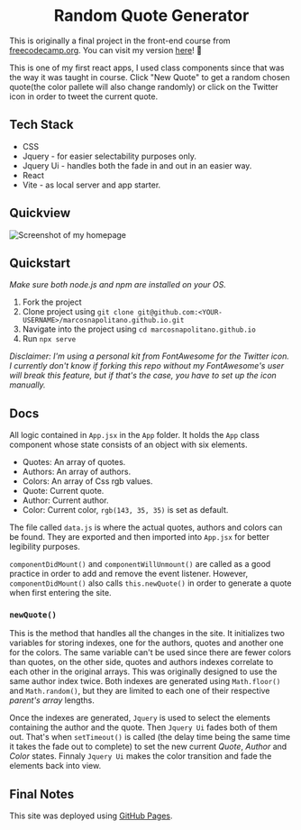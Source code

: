 # <div align="center">Random Quote Generator</div>

This is originally a final project in the front-end course from [freecodecamp.org](https://www.freecodecamp.org/learn/front-end-development-libraries/front-end-development-libraries-projects/build-a-random-quote-machine). You can visit my version [here](https://marcosnapolitano.github.io/random_quotes/)! :rocket:

This is one of my first react apps, I used class components since that was the way it was taught in course.
Click "New Quote" to get a random chosen quote(the color pallete will also change randomly) or click on the Twitter icon in order to tweet the current quote.
## Tech Stack

* CSS
* Jquery - for easier selectability purposes only.
* Jquery Ui - handles both the fade in and out in an easier way.
* React
* Vite - as local server and app starter.

## Quickview

![Screenshot of my homepage](https://marcosnapolitano.github.io/random_quotes/static/thumbnail.jpg)

## Quickstart

*Make sure both node.js and npm are installed on your OS.*

1. Fork the project
2. Clone project using `git clone git@github.com:<YOUR-USERNAME>/marcosnapolitano.github.io.git`
3. Navigate into the project using `cd marcosnapolitano.github.io`
4. Run `npx serve`

*Disclaimer: I'm using a personal kit from FontAwesome for the Twitter icon. I currently don't know if forking this repo without my FontAwesome's user will break this feature, but if that's the case, you have to set up the icon manually.*

## Docs

All logic contained in `App.jsx` in the `App` folder. It holds the `App` class component whose state consists of an object with six elements.

* Quotes: An array of quotes.
* Authors: An array of authors.
* Colors: An array of Css rgb values.
* Quote: Current quote.
* Author: Current author.
* Color: Current color, `rgb(143, 35, 35)` is set as default.

The file called `data.js` is where the actual quotes, authors and colors can be found. They are exported and then imported into `App.jsx` for better legibility purposes.

`componentDidMount()` and `componentWillUnmount()` are called as a good practice in order to add and remove the event listener. However, `componentDidMount()` also calls `this.newQuote()` in order to generate a quote when first entering the site.

### `newQuote()`
This is the method that handles all the changes in the site. It initializes two variables for storing indexes, one for the authors, quotes and another one for the colors. The same variable can't be used since there are fewer colors than quotes, on the other side, quotes and authors indexes correlate to each other in the original arrays. This was originally designed to use the same author index twice. Both indexes are generated using `Math.floor()` and `Math.random()`, but they are limited to each one of their respective *parent's array* lengths.


Once the indexes are generated, `Jquery` is used to select the elements containing the author and the quote. Then `Jquery Ui` fades both of them out. That's when `setTimeout()` is called (the delay time being the same time it takes the fade out to complete) to set the new current *Quote*, *Author* and *Color* states. Finnaly `Jquery Ui` makes the color transition and fade the elements back into view.

## Final Notes

This site was deployed using [GitHub Pages](https://pages.github.com/).




